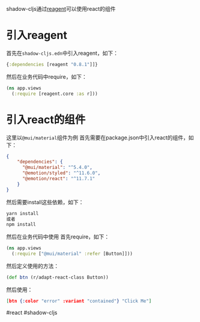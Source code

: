 shadow-cljs通过[reagent](https://github.com/reagent-project/reagent)可以使用react的组件
# 引入reagent
首先在`shadow-cljs.edn`中引入reagent，如下：
``` clojure
{:dependencies [reagent "0.8.1"]]}
```
然后在业务代码中require，如下：
```clojure
(ns app.views  
  (:require [reagent.core :as r]))
```
# 引入react的组件
这里以`@mui/material`组件为例
首先需要在package.json中引入react的组件，如下：
```json
{
	"dependencies": {  
	  "@mui/material": "^5.4.0",  
	  "@emotion/styled": "^11.6.0",  
	  "@emotion/react": "^11.7.1"  
	}
}
```
然后需要install这些依赖，如下：
```bash
yarn install
或者
npm install
```

然后在业务代码中使用
首先require，如下：
```clojure
(ns app.views  
  (:require ["@mui/material" :refer [Button]]))
```
然后定义使用的方法：
```clojure
(def btn (r/adapt-react-class Button))
```
然后使用：
```json
[btn {:color "error" :variant "contained"} "Click Me"]
```

#react    #shadow-cljs 
